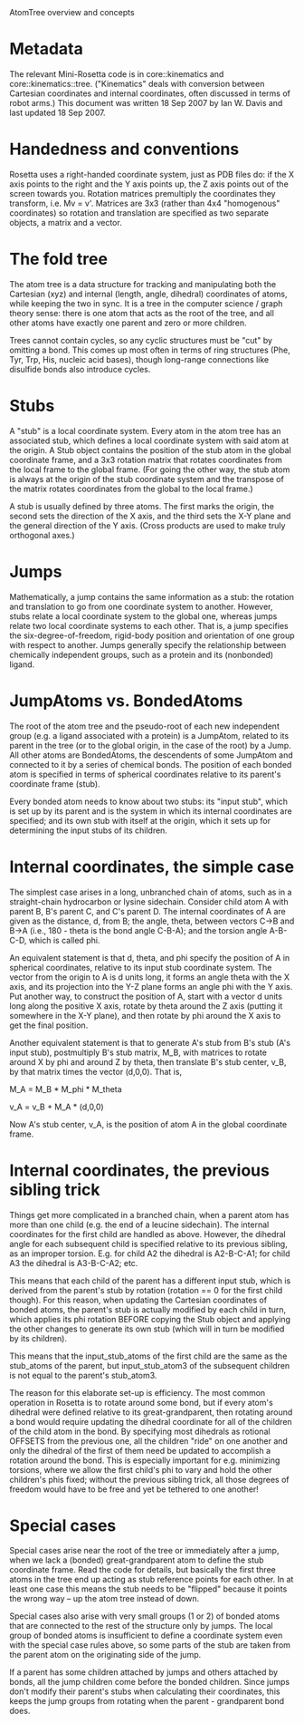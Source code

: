 <!-- --- title: Atomtree Overview -->AtomTree overview and concepts

Metadata
========

The relevant Mini-Rosetta code is in core::kinematics and core::kinematics::tree. ("Kinematics" deals with conversion between Cartesian coordinates and internal coordinates, often discussed in terms of robot arms.) This document was written 18 Sep 2007 by Ian W. Davis and last updated 18 Sep 2007.

Handedness and conventions
==========================

Rosetta uses a right-handed coordinate system, just as PDB files do: if the X axis points to the right and the Y axis points up, the Z axis points out of the screen towards you. Rotation matrices premultiply the coordinates they transform, i.e. Mv = v'. Matrices are 3x3 (rather than 4x4 "homogenous" coordinates) so rotation and translation are specified as two separate objects, a matrix and a vector.

The fold tree
=============

The atom tree is a data structure for tracking and manipulating both the Cartesian (xyz) and internal (length, angle, dihedral) coordinates of atoms, while keeping the two in sync. It is a tree in the computer science / graph theory sense: there is one atom that acts as the root of the tree, and all other atoms have exactly one parent and zero or more children.

Trees cannot contain cycles, so any cyclic structures must be "cut" by omitting a bond. This comes up most often in terms of ring structures (Phe, Tyr, Trp, His, nucleic acid bases), though long-range connections like disulfide bonds also introduce cycles.

Stubs
=====

A "stub" is a local coordinate system. Every atom in the atom tree has an associated stub, which defines a local coordinate system with said atom at the origin. A Stub object contains the position of the stub atom in the global coordinate frame, and a 3x3 rotation matrix that rotates coordinates from the local frame to the global frame. (For going the other way, the stub atom is always at the origin of the stub coordinate system and the transpose of the matrix rotates coordinates from the global to the local frame.)

A stub is usually defined by three atoms. The first marks the origin, the second sets the direction of the X axis, and the third sets the X-Y plane and the general direction of the Y axis. (Cross products are used to make truly orthogonal axes.)

Jumps
=====

Mathematically, a jump contains the same information as a stub: the rotation and translation to go from one coordinate system to another. However, stubs relate a local coordinate system to the global one, whereas jumps relate two local coordinate systems to each other. That is, a jump specifies the six-degree-of-freedom, rigid-body position and orientation of one group with respect to another. Jumps generally specify the relationship between chemically independent groups, such as a protein and its (nonbonded) ligand.

JumpAtoms vs. BondedAtoms
=========================

The root of the atom tree and the pseudo-root of each new independent group (e.g. a ligand associated with a protein) is a JumpAtom, related to its parent in the tree (or to the global origin, in the case of the root) by a Jump. All other atoms are BondedAtoms, the descendents of some JumpAtom and connected to it by a series of chemical bonds. The position of each bonded atom is specified in terms of spherical coordinates relative to its parent's coordinate frame (stub).

Every bonded atom needs to know about two stubs: its "input stub", which is set up by its parent and is the system in which its internal coordinates are specified; and its own stub with itself at the origin, which it sets up for determining the input stubs of its children.

Internal coordinates, the simple case
=====================================

The simplest case arises in a long, unbranched chain of atoms, such as in a straight-chain hydrocarbon or lysine sidechain. Consider child atom A with parent B, B's parent C, and C's parent D. The internal coordinates of A are given as the distance, d, from B; the angle, theta, between vectors C-\>B and B-\>A (i.e., 180 - theta is the bond angle C-B-A); and the torsion angle A-B-C-D, which is called phi.

An equivalent statement is that d, theta, and phi specify the position of A in spherical coordinates, relative to its input stub coordinate system. The vector from the origin to A is d units long, it forms an angle theta with the X axis, and its projection into the Y-Z plane forms an angle phi with the Y axis. Put another way, to construct the position of A, start with a vector d units long along the positive X axis, rotate by theta around the Z axis (putting it somewhere in the X-Y plane), and then rotate by phi around the X axis to get the final position.

Another equivalent statement is that to generate A's stub from B's stub (A's input stub), postmultiply B's stub matrix, M\_B, with matrices to rotate around X by phi and around Z by theta, then translate B's stub center, v\_B, by that matrix times the vector (d,0,0). That is,

M\_A = M\_B \* M\_phi \* M\_theta

v\_A = v\_B + M\_A \* (d,0,0)

Now A's stub center, v\_A, is the position of atom A in the global coordinate frame.

Internal coordinates, the previous sibling trick
================================================

Things get more complicated in a branched chain, when a parent atom has more than one child (e.g. the end of a leucine sidechain). The internal coordinates for the first child are handled as above. However, the dihedral angle for each subsequent child is specified relative to its previous sibling, as an improper torsion. E.g. for child A2 the dihedral is A2-B-C-A1; for child A3 the dihedral is A3-B-C-A2; etc.

This means that each child of the parent has a different input stub, which is derived from the parent's stub by rotation (rotation == 0 for the first child though). For this reason, when updating the Cartesian coordinates of bonded atoms, the parent's stub is actually modified by each child in turn, which applies its phi rotation BEFORE copying the Stub object and applying the other changes to generate its own stub (which will in turn be modified by its children).

This means that the input\_stub\_atoms of the first child are the same as the stub\_atoms of the parent, but input\_stub\_atom3 of the subsequent children is not equal to the parent's stub\_atom3.

The reason for this elaborate set-up is efficiency. The most common operation in Rosetta is to rotate around some bond, but if every atom's dihedral were defined relative to its great-grandparent, then rotating around a bond would require updating the dihedral coordinate for all of the children of the child atom in the bond. By specifying most dihedrals as rotional OFFSETS from the previous one, all the children "ride" on one another and only the dihedral of the first of them need be updated to accomplish a rotation around the bond. This is especially important for e.g. minimizing torsions, where we allow the first child's phi to vary and hold the other children's phis fixed; without the previous sibling trick, all those degrees of freedom would have to be free and yet be tethered to one another!

Special cases
=============

Special cases arise near the root of the tree or immediately after a jump, when we lack a (bonded) great-grandparent atom to define the stub coordinate frame. Read the code for details, but basically the first three atoms in the tree end up acting as stub reference points for each other. In at least one case this means the stub needs to be "flipped" because it points the wrong way – up the atom tree instead of down.

Special cases also arise with very small groups (1 or 2) of bonded atoms that are connected to the rest of the structure only by jumps. The local group of bonded atoms is insufficient to define a coordinate system even with the special case rules above, so some parts of the stub are taken from the parent atom on the originating side of the jump.

If a parent has some children attached by jumps and others attached by bonds, all the jump children come before the bonded children. Since jumps don't modify their parent's stubs when calculating their coordinates, this keeps the jump groups from rotating when the parent - grandparent bond does.

